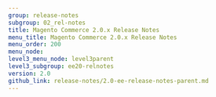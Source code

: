 ```yaml
---
group: release-notes
subgroup: 02_rel-notes
title: Magento Commerce 2.0.x Release Notes
menu_title: Magento Commerce 2.0.x Release Notes
menu_order: 200
menu_node:
level3_menu_node: level3parent
level3_subgroup: ee20-relnotes
version: 2.0
github_link: release-notes/2.0-ee-release-notes-parent.md
---
```

